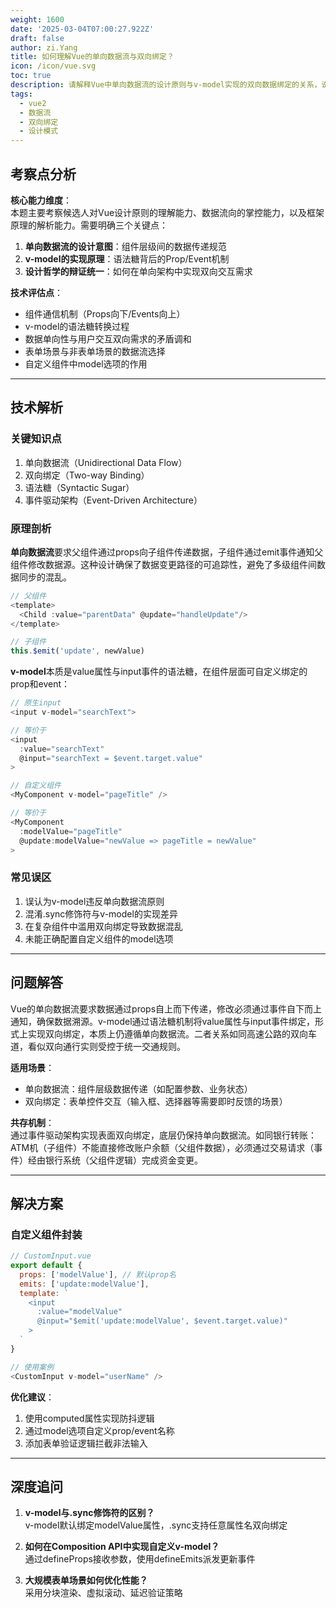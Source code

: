 ```yaml
---
weight: 1600
date: '2025-03-04T07:00:27.922Z'
draft: false
author: zi.Yang
title: 如何理解Vue的单向数据流与双向绑定？
icon: /icon/vue.svg
toc: true
description: 请解释Vue中单向数据流的设计原则与v-model实现的双向数据绑定的关系，说明二者如何共存以及适用的不同场景。
tags:
  - vue2
  - 数据流
  - 双向绑定
  - 设计模式
---
```


## 考察点分析

**核心能力维度**：  
本题主要考察候选人对Vue设计原则的理解能力、数据流向的掌控能力，以及框架原理的解析能力。需要明确三个关键点：

1. **单向数据流的设计意图**：组件层级间的数据传递规范
2. **v-model的实现原理**：语法糖背后的Prop/Event机制
3. **设计哲学的辩证统一**：如何在单向架构中实现双向交互需求

**技术评估点**：  

- 组件通信机制（Props向下/Events向上）
- v-model的语法糖转换过程
- 数据单向性与用户交互双向需求的矛盾调和
- 表单场景与非表单场景的数据流选择
- 自定义组件中model选项的作用

---

## 技术解析

### 关键知识点

1. 单向数据流（Unidirectional Data Flow）
2. 双向绑定（Two-way Binding）
3. 语法糖（Syntactic Sugar）
4. 事件驱动架构（Event-Driven Architecture）

### 原理剖析

**单向数据流**要求父组件通过props向子组件传递数据，子组件通过emit事件通知父组件修改数据源。这种设计确保了数据变更路径的可追踪性，避免了多级组件间数据同步的混乱。

```javascript
// 父组件
<template>
  <Child :value="parentData" @update="handleUpdate"/>
</template>

// 子组件
this.$emit('update', newValue)
```

**v-model**本质是value属性与input事件的语法糖，在组件层面可自定义绑定的prop和event：

```javascript
// 原生input
<input v-model="searchText">

// 等价于
<input 
  :value="searchText"
  @input="searchText = $event.target.value"
>

// 自定义组件
<MyComponent v-model="pageTitle" />

// 等价于
<MyComponent
  :modelValue="pageTitle"
  @update:modelValue="newValue => pageTitle = newValue"
>
```

### 常见误区

1. 误认为v-model违反单向数据流原则
2. 混淆.sync修饰符与v-model的实现差异
3. 在复杂组件中滥用双向绑定导致数据混乱
4. 未能正确配置自定义组件的model选项

---

## 问题解答

Vue的单向数据流要求数据通过props自上而下传递，修改必须通过事件自下而上通知，确保数据溯源。v-model通过语法糖机制将value属性与input事件绑定，形式上实现双向绑定，本质上仍遵循单向数据流。二者关系如同高速公路的双向车道，看似双向通行实则受控于统一交通规则。

**适用场景**：  

- 单向数据流：组件层级数据传递（如配置参数、业务状态）
- 双向绑定：表单控件交互（输入框、选择器等需要即时反馈的场景）

**共存机制**：  
通过事件驱动架构实现表面双向绑定，底层仍保持单向数据流。如同银行转账：ATM机（子组件）不能直接修改账户余额（父组件数据），必须通过交易请求（事件）经由银行系统（父组件逻辑）完成资金变更。

---

## 解决方案

### 自定义组件封装

```javascript
// CustomInput.vue
export default {
  props: ['modelValue'], // 默认prop名
  emits: ['update:modelValue'],
  template: `
    <input
      :value="modelValue"
      @input="$emit('update:modelValue', $event.target.value)"
    >
  `
}

// 使用案例
<CustomInput v-model="userName" />
```

**优化建议**：  

1. 使用computed属性实现防抖逻辑
2. 通过model选项自定义prop/event名称
3. 添加表单验证逻辑拦截非法输入

---

## 深度追问

1. **v-model与.sync修饰符的区别？**  
   v-model默认绑定modelValue属性，.sync支持任意属性名双向绑定

2. **如何在Composition API中实现自定义v-model？**  
   通过defineProps接收参数，使用defineEmits派发更新事件

3. **大规模表单场景如何优化性能？**  
   采用分块渲染、虚拟滚动、延迟验证策略
